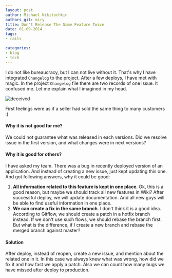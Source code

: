 ```yaml
---
layout: post
author: Michael Nikitochkin
authors_git: miry
title: Don't Release The Same Feature Twice
date: 01-09-2014
tags:
- rails

categories:
- blog
- tech
---
```


I do not like bureaucracy, but I can not live without it. That's why I have integrated `Changelog` to the project. After a few deploys, I have met with magic. In the project `Changelog` file there are two records of one issue. It confused me. Let me explain what I imagined in my head.

<!--cut-->

<div class="left" style="margin-right: 1em;">
    <img src="http://images1.wikia.nocookie.net/__cb20110608003336/starwars/images/thumb/9/99/MalgusLeaves-Deceived.jpg/830px-MalgusLeaves-Deceived.jpg" title="deceived"/>
</div>

First feelings were as if a seller had sold the same thing to many customers :)

#### **Why it is not good for me?**

We could not guarantee what was released in each versions. Did we resolve issue in the first version, and what changes were in next versions?

#### **Why it is good for others?**

I have asked my team. There was a bug in recently deployed version of an application. And instead of creating a new issue, just kept updating this one. And got following answers, why it could be good:

1. **All information related to this feature is kept in one place**. Ok, this is a good reason, but maybe we should track all new features in Wiki? After successful  deploy, we will update documentation. And all new guys  will be able to find useful information in one place.
1. **We can create a fix in the same branch**. I don't think it is a good idea. According to Gitflow, we should create a patch in a hotfix branch instead. If we don't use such flows, we should rebase the branch first. But what is  the difference, if I create a new branch and rebase the merged branch against master?


#### Solution

After deploy, instead of reopen, create a new issue, and mention about the related one in it. In this case we always knew what was wrong, how did we fix it and how fast we apply a patch. Also we can count how many bugs we have missed after deploy to production.
